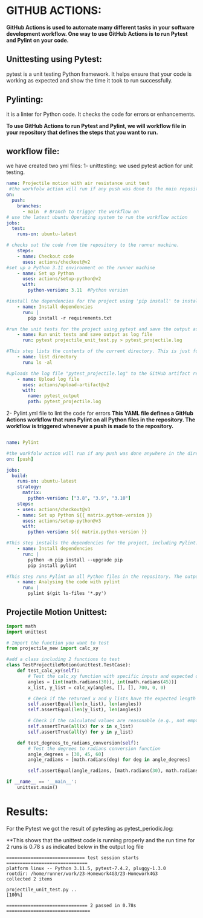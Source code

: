 # GITHUB ACTIONS:
**GitHub Actions is used to automate many different tasks in your software development workflow. One way to use GitHub Actions is to run Pytest and Pylint on your code.**

## Unittesting using Pytest:
pytest is a unit testing Python framework. It helps ensure that your code is working as expected and show the time it took to run successfully. 

## Pylinting:
it is a linter for Python code. It checks the code for errors or enhancements.

**To use GitHub Actions to run Pytest and Pylint, we will workflow file in your repository that defines the steps that you want to run.** 
## workflow file:
we have created two yml files:
1- unittesting:
we used pytest action for unit testing. 
```yaml
name: Projectile motion with air resistance unit test
 #the workfolw action will run if any push was done to the main repository
on:
  push:
    branches: 
      - main  # Branch to trigger the workflow on
# use the latest ubuntu Operating system to run the workflow action
jobs:
  test:
    runs-on: ubuntu-latest

# checks out the code from the repository to the runner machine.
    steps:
    - name: Checkout code
      uses: actions/checkout@v2
#set up a Python 3.11 environment on the runner machine
    - name: Set up Python
      uses: actions/setup-python@v2
      with:
        python-version: 3.11  #Python version

#install the dependencies for the project using 'pip install' to install dependencies we need from "requirements.txt" file
    - name: Install dependencies
      run: |
        pip install -r requirements.txt  

#run the unit tests for the project using pytest and save the output as a log file named "pytest_projectile.log"
    - name: Run unit tests and save output as log file
      run: pytest projectile_unit_test.py > pytest_projectile.log

#This step lists the contents of the current directory. This is just for debugging purposes.
    - name: list directory
      run: ls -al

#uploads the log file "pytest_projectile.log" to the GitHub artifact repository.
    - name: Upload log file
      uses: actions/upload-artifact@v2
      with:
        name: pytest_output
        path: pytest_projectile.log
```


2- Pylint.yml file to lint the code for errors
**This YAML file defines a GitHub Actions workflow that runs Pylint on all Python files in the repository. The workflow is triggered whenever a push is made to the repository.**

```yaml

name: Pylint

#the workfolw action will run if any push was done anywhere in the directory
on: [push]

jobs:
  build:
    runs-on: ubuntu-latest
    strategy:
      matrix:
        python-version: ["3.8", "3.9", "3.10"]
    steps:
    - uses: actions/checkout@v3
    - name: Set up Python ${{ matrix.python-version }}
      uses: actions/setup-python@v3
      with:
        python-version: ${{ matrix.python-version }}

#This step installs the dependencies for the project, including Pylint.
    - name: Install dependencies
      run: |
        python -m pip install --upgrade pip
        pip install pylint

#This step runs Pylint on all Python files in the repository. The output of Pylint is logged to the console.
    - name: Analysing the code with pylint
      run: |
        pylint $(git ls-files '*.py')

```
## Projectile Motion Unittest:
``` python
import math
import unittest

# Import the function you want to test
from projectile_new import calc_xy

#add a class including 2 functions to test
class TestProjectileMotion(unittest.TestCase):
    def test_calc_xy(self):
        # Test the calc_xy function with specific inputs and expected outputs
        angles = [int(math.radians(30)), int(math.radians(45))]
        x_list, y_list = calc_xy(angles, [], [], 700, 0, 0)

        # Check if the returned x and y lists have the expected length
        self.assertEqual(len(x_list), len(angles))
        self.assertEqual(len(y_list), len(angles))

        # Check if the calculated values are reasonable (e.g., not empty)
        self.assertTrue(all(x) for x in x_list)
        self.assertTrue(all(y) for y in y_list)

    def test_degrees_to_radians_conversion(self):
        # Test the degrees to radians conversion function
        angle_degrees = [30, 45, 60]
        angle_radians = [math.radians(deg) for deg in angle_degrees]

        self.assertEqual(angle_radians, [math.radians(30), math.radians(45), math.radians(60)])

if __name__ == '__main__':
    unittest.main()
```

# Results:

For the Pytest we got the result of pytesting as pytest_periodic.log:

**This shows that the unittest code is running properly and the run time for 2 runs is 0.78 s as indicated below in the output log file
```
============================= test session starts ==============================
platform linux -- Python 3.11.5, pytest-7.4.2, pluggy-1.3.0
rootdir: /home/runner/work/23-Homework4G3/23-Homework4G3
collected 2 items

projectile_unit_test.py ..                                               [100%]

============================== 2 passed in 0.78s ===============================

```

